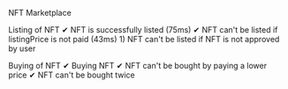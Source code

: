 NFT Marketplace

  Listing of NFT
    ✔ NFT is successfully listed (75ms)
    ✔ NFT can't be listed if listingPrice is not paid (43ms)
    1) NFT can't be listed if NFT is not approved by user

  Buying of NFT
    ✔ Buying NFT
    ✔ NFT can't be bought by paying a lower price
    ✔ NFT can't be bought twice

